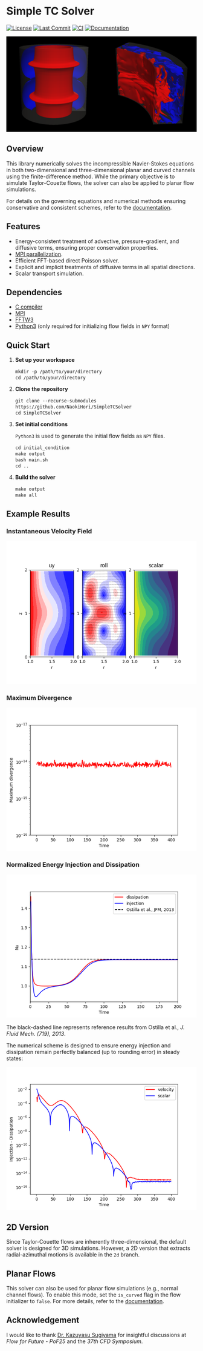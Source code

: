 # Simple TC Solver

[![License](https://img.shields.io/github/license/NaokiHori/SimpleTCSolver)](https://opensource.org/license/MIT)
[![Last Commit](https://img.shields.io/github/last-commit/NaokiHori/SimpleTCSolver/main)](https://github.com/NaokiHori/SimpleTCSolver/commits/main)
[![CI](https://github.com/NaokiHori/SimpleTCSolver/actions/workflows/ci.yml/badge.svg)](https://github.com/NaokiHori/SimpleTCSolver/actions/workflows/ci.yml)
[![Documentation](https://github.com/NaokiHori/SimpleTCSolver/actions/workflows/doc.yml/badge.svg)](https://github.com/NaokiHori/SimpleTCSolver/actions/workflows/doc.yml)

![Thumbnail](https://github.com/NaokiHori/SimpleTCSolver/blob/main/docs/source/thumbnail.png)

## Overview

This library numerically solves the incompressible Navier-Stokes equations in both two-dimensional and three-dimensional planar and curved channels using the finite-difference method. While the primary objective is to simulate Taylor-Couette flows, the solver can also be applied to planar flow simulations. 

For details on the governing equations and numerical methods ensuring conservative and consistent schemes, refer to the [documentation](https://naokihori.github.io/SimpleTCSolver).

## Features

- Energy-consistent treatment of advective, pressure-gradient, and diffusive terms, ensuring proper conservation properties.
- [MPI parallelization](https://github.com/NaokiHori/SimpleDecomp).
- Efficient FFT-based direct Poisson solver.
- Explicit and implicit treatments of diffusive terms in all spatial directions.
- Scalar transport simulation.

## Dependencies

- [C compiler](https://gcc.gnu.org)
- [MPI](https://www.open-mpi.org)
- [FFTW3](https://www.fftw.org)
- [Python3](https://www.python.org) (only required for initializing flow fields in `NPY` format)

## Quick Start

1. **Set up your workspace**

   ```console
   mkdir -p /path/to/your/directory
   cd /path/to/your/directory
   ```

2. **Clone the repository**

   ```console
   git clone --recurse-submodules https://github.com/NaokiHori/SimpleTCSolver
   cd SimpleTCSolver
   ```

3. **Set initial conditions**

   `Python3` is used to generate the initial flow fields as `NPY` files.

   ```console
   cd initial_condition
   make output
   bash main.sh
   cd ..
   ```

4. **Build the solver**

   ```console
   make output
   make all
   ```

## Example Results

### Instantaneous Velocity Field

![Velocity Field](https://raw.githubusercontent.com/NaokiHori/SimpleTCSolver/artifacts/artifacts/typical/snapshot.png)

### Maximum Divergence

![Divergence](https://raw.githubusercontent.com/NaokiHori/SimpleTCSolver/artifacts/artifacts/typical/divergence.png)

### Normalized Energy Injection and Dissipation

![Energy Balance](https://raw.githubusercontent.com/NaokiHori/SimpleTCSolver/artifacts/artifacts/typical/balance_main.png)

The black-dashed line represents reference results from Ostilla et al., *J. Fluid Mech. (719), 2013*.

The numerical scheme is designed to ensure energy injection and dissipation remain perfectly balanced (up to rounding error) in steady states:

![Energy Dissipation](https://raw.githubusercontent.com/NaokiHori/SimpleTCSolver/artifacts/artifacts/typical/balance_dif.png)

## 2D Version

Since Taylor-Couette flows are inherently three-dimensional, the default solver is designed for 3D simulations. However, a 2D version that extracts radial-azimuthal motions is available in the `2d` branch.

## Planar Flows

This solver can also be used for planar flow simulations (e.g., normal channel flows). To enable this mode, set the `is_curved` flag in the flow initializer to `false`. For more details, refer to the [documentation](https://naokihori.github.io/SimpleTCSolver).

## Acknowledgement

I would like to thank [Dr. Kazuyasu Sugiyama](https://researchmap.jp/50466786) for insightful discussions at *Flow for Future - PoF25* and the *37th CFD Symposium*.

